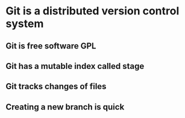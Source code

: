 # Git is a distributed version control system

## Git is free software GPL

## Git has a mutable index called stage

## Git tracks changes of files

## Creating a new branch is quick
